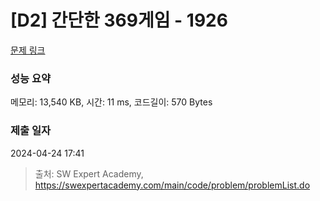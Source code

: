 # [D2] 간단한 369게임 - 1926 

[문제 링크](https://swexpertacademy.com/main/code/problem/problemDetail.do?contestProbId=AV5PTeo6AHUDFAUq) 

### 성능 요약

메모리: 13,540 KB, 시간: 11 ms, 코드길이: 570 Bytes

### 제출 일자

2024-04-24 17:41



> 출처: SW Expert Academy, https://swexpertacademy.com/main/code/problem/problemList.do